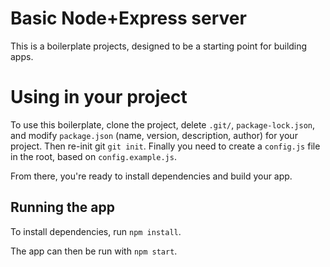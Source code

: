 # Basic Node+Express server
This is a boilerplate projects, designed to be a starting point for building apps.

# Using in your project
To use this boilerplate, clone the project, delete `.git/`, `package-lock.json`, and modify `package.json` (name, version, description, author) for your project. Then re-init git `git init`. Finally you need to create a `config.js` file in the root, based on `config.example.js`.

From there, you're ready to install dependencies and build your app.

## Running the app
To install dependencies, run `npm install`.

The app can then be run with `npm start`.
